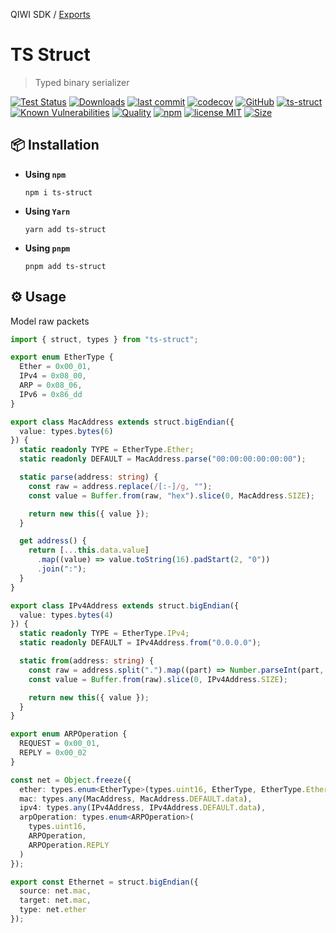 QIWI SDK / [Exports](modules.md)

# TS Struct

> Typed binary serializer

[![Test Status](https://github.com/AlexXanderGrib/ts-struct/actions/workflows/test.yml/badge.svg)](https://github.com/AlexXanderGrib/ts-struct)
[![Downloads](https://img.shields.io/npm/dt/ts-struct.svg)](https://npmjs.com/package/ts-struct)
[![last commit](https://img.shields.io/github/last-commit/AlexXanderGrib/ts-struct.svg)](https://github.com/AlexXanderGrib/ts-struct)
[![codecov](https://img.shields.io/codecov/c/github/AlexXanderGrib/ts-struct/main.svg)](https://codecov.io/gh/AlexXanderGrib/ts-struct)
[![GitHub](https://img.shields.io/github/stars/AlexXanderGrib/ts-struct.svg)](https://github.com/AlexXanderGrib/ts-struct)
[![ts-struct](https://snyk.io/advisor/npm-package/ts-struct/badge.svg)](https://snyk.io/advisor/npm-package/ts-struct)
[![Known Vulnerabilities](https://snyk.io/test/npm/ts-struct/badge.svg)](https://snyk.io/test/npm/ts-struct)
[![Quality](https://img.shields.io/npms-io/quality-score/ts-struct.svg?label=quality%20%28npms.io%29&)](https://npms.io/search?q=ts-struct)
[![npm](https://img.shields.io/npm/v/ts-struct.svg)](https://npmjs.com/package/ts-struct)
[![license MIT](https://img.shields.io/npm/l/ts-struct.svg)](https://github.com/AlexXanderGrib/ts-struct/blob/main/LICENSE.txt)
[![Size](https://img.shields.io/bundlephobia/minzip/ts-struct)](https://bundlephobia.com/package/ts-struct)

## 📦 Installation

- **Using `npm`**
  ```shell
  npm i ts-struct
  ```
- **Using `Yarn`**
  ```shell
  yarn add ts-struct
  ```
- **Using `pnpm`**
  ```shell
  pnpm add ts-struct
  ```

## ⚙️ Usage

Model raw packets

```typescript
import { struct, types } from "ts-struct";

export enum EtherType {
  Ether = 0x00_01,
  IPv4 = 0x08_00,
  ARP = 0x08_06,
  IPv6 = 0x86_dd
}

export class MacAddress extends struct.bigEndian({
  value: types.bytes(6)
}) {
  static readonly TYPE = EtherType.Ether;
  static readonly DEFAULT = MacAddress.parse("00:00:00:00:00:00");

  static parse(address: string) {
    const raw = address.replace(/[:-]/g, "");
    const value = Buffer.from(raw, "hex").slice(0, MacAddress.SIZE);

    return new this({ value });
  }

  get address() {
    return [...this.data.value]
      .map((value) => value.toString(16).padStart(2, "0"))
      .join(":");
  }
}

export class IPv4Address extends struct.bigEndian({
  value: types.bytes(4)
}) {
  static readonly TYPE = EtherType.IPv4;
  static readonly DEFAULT = IPv4Address.from("0.0.0.0");

  static from(address: string) {
    const raw = address.split(".").map((part) => Number.parseInt(part, 10));
    const value = Buffer.from(raw).slice(0, IPv4Address.SIZE);

    return new this({ value });
  }
}

export enum ARPOperation {
  REQUEST = 0x00_01,
  REPLY = 0x00_02
}

const net = Object.freeze({
  ether: types.enum<EtherType>(types.uint16, EtherType, EtherType.Ether),
  mac: types.any(MacAddress, MacAddress.DEFAULT.data),
  ipv4: types.any(IPv4Address, IPv4Address.DEFAULT.data),
  arpOperation: types.enum<ARPOperation>(
    types.uint16,
    ARPOperation,
    ARPOperation.REPLY
  )
});

export const Ethernet = struct.bigEndian({
  source: net.mac,
  target: net.mac,
  type: net.ether
});

```
